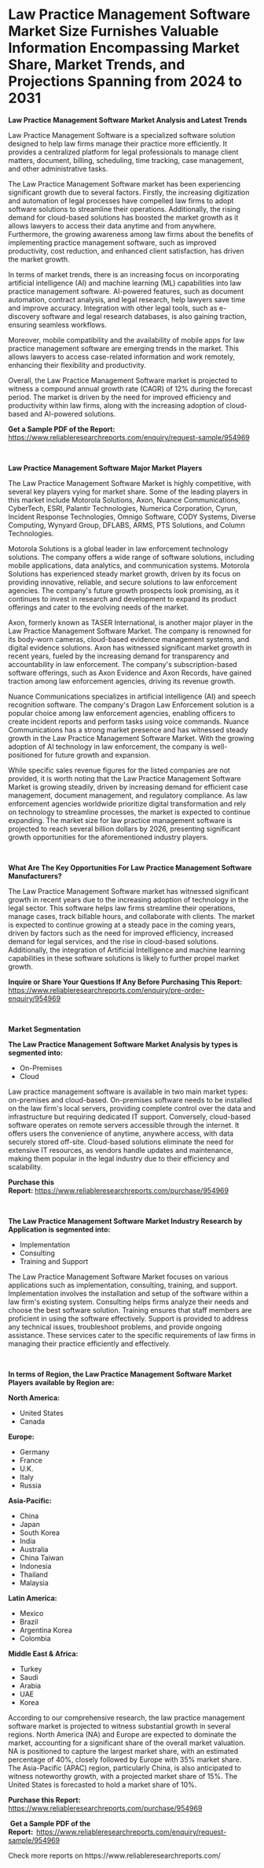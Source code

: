 <p><h1>Law Practice Management Software Market Size Furnishes Valuable Information Encompassing Market Share, Market Trends, and Projections Spanning from 2024 to 2031</h1></p><p><strong>Law Practice Management Software Market Analysis and Latest Trends</strong></p>
<p><p>Law Practice Management Software is a specialized software solution designed to help law firms manage their practice more efficiently. It provides a centralized platform for legal professionals to manage client matters, document, billing, scheduling, time tracking, case management, and other administrative tasks.</p><p>The Law Practice Management Software market has been experiencing significant growth due to several factors. Firstly, the increasing digitization and automation of legal processes have compelled law firms to adopt software solutions to streamline their operations. Additionally, the rising demand for cloud-based solutions has boosted the market growth as it allows lawyers to access their data anytime and from anywhere. Furthermore, the growing awareness among law firms about the benefits of implementing practice management software, such as improved productivity, cost reduction, and enhanced client satisfaction, has driven the market growth.</p><p>In terms of market trends, there is an increasing focus on incorporating artificial intelligence (AI) and machine learning (ML) capabilities into law practice management software. AI-powered features, such as document automation, contract analysis, and legal research, help lawyers save time and improve accuracy. Integration with other legal tools, such as e-discovery software and legal research databases, is also gaining traction, ensuring seamless workflows.</p><p>Moreover, mobile compatibility and the availability of mobile apps for law practice management software are emerging trends in the market. This allows lawyers to access case-related information and work remotely, enhancing their flexibility and productivity.</p><p>Overall, the Law Practice Management Software market is projected to witness a compound annual growth rate (CAGR) of 12% during the forecast period. The market is driven by the need for improved efficiency and productivity within law firms, along with the increasing adoption of cloud-based and AI-powered solutions.</p></p>
<p><strong>Get a Sample PDF of the Report:&nbsp;</strong> <a href="https://www.reliableresearchreports.com/enquiry/request-sample/954969">https://www.reliableresearchreports.com/enquiry/request-sample/954969</a></p>
<p>&nbsp;</p>
<p><strong>Law Practice Management Software Major Market Players</strong></p>
<p><p>The Law Practice Management Software Market is highly competitive, with several key players vying for market share. Some of the leading players in this market include Motorola Solutions, Axon, Nuance Communications, CyberTech, ESRI, Palantir Technologies, Numerica Corporation, Cyrun, Incident Response Technologies, Omnigo Software, CODY Systems, Diverse Computing, Wynyard Group, DFLABS, ARMS, PTS Solutions, and Column Technologies.</p><p>Motorola Solutions is a global leader in law enforcement technology solutions. The company offers a wide range of software solutions, including mobile applications, data analytics, and communication systems. Motorola Solutions has experienced steady market growth, driven by its focus on providing innovative, reliable, and secure solutions to law enforcement agencies. The company's future growth prospects look promising, as it continues to invest in research and development to expand its product offerings and cater to the evolving needs of the market.</p><p>Axon, formerly known as TASER International, is another major player in the Law Practice Management Software Market. The company is renowned for its body-worn cameras, cloud-based evidence management systems, and digital evidence solutions. Axon has witnessed significant market growth in recent years, fueled by the increasing demand for transparency and accountability in law enforcement. The company's subscription-based software offerings, such as Axon Evidence and Axon Records, have gained traction among law enforcement agencies, driving its revenue growth.</p><p>Nuance Communications specializes in artificial intelligence (AI) and speech recognition software. The company's Dragon Law Enforcement solution is a popular choice among law enforcement agencies, enabling officers to create incident reports and perform tasks using voice commands. Nuance Communications has a strong market presence and has witnessed steady growth in the Law Practice Management Software Market. With the growing adoption of AI technology in law enforcement, the company is well-positioned for future growth and expansion.</p><p>While specific sales revenue figures for the listed companies are not provided, it is worth noting that the Law Practice Management Software Market is growing steadily, driven by increasing demand for efficient case management, document management, and regulatory compliance. As law enforcement agencies worldwide prioritize digital transformation and rely on technology to streamline processes, the market is expected to continue expanding. The market size for law practice management software is projected to reach several billion dollars by 2026, presenting significant growth opportunities for the aforementioned industry players.</p></p>
<p>&nbsp;</p>
<p><strong>What Are The Key Opportunities For Law Practice Management Software Manufacturers?</strong></p>
<p><p>The Law Practice Management Software market has witnessed significant growth in recent years due to the increasing adoption of technology in the legal sector. This software helps law firms streamline their operations, manage cases, track billable hours, and collaborate with clients. The market is expected to continue growing at a steady pace in the coming years, driven by factors such as the need for improved efficiency, increased demand for legal services, and the rise in cloud-based solutions. Additionally, the integration of Artificial Intelligence and machine learning capabilities in these software solutions is likely to further propel market growth.</p></p>
<p><strong>Inquire or Share Your Questions If Any Before Purchasing This Report:</strong> <a href="https://www.reliableresearchreports.com/enquiry/pre-order-enquiry/954969">https://www.reliableresearchreports.com/enquiry/pre-order-enquiry/954969</a></p>
<p>&nbsp;</p>
<p><strong>Market Segmentation</strong></p>
<p><strong>The Law Practice Management Software Market Analysis by types is segmented into:</strong></p>
<p><ul><li>On-Premises</li><li>Cloud</li></ul></p>
<p><p>Law practice management software is available in two main market types: on-premises and cloud-based. On-premises software needs to be installed on the law firm's local servers, providing complete control over the data and infrastructure but requiring dedicated IT support. Conversely, cloud-based software operates on remote servers accessible through the internet. It offers users the convenience of anytime, anywhere access, with data securely stored off-site. Cloud-based solutions eliminate the need for extensive IT resources, as vendors handle updates and maintenance, making them popular in the legal industry due to their efficiency and scalability.</p></p>
<p><strong>Purchase this Report:&nbsp;</strong><a href="https://www.reliableresearchreports.com/purchase/954969">https://www.reliableresearchreports.com/purchase/954969</a></p>
<p>&nbsp;</p>
<p><strong>The Law Practice Management Software Market Industry Research by Application is segmented into:</strong></p>
<p><ul><li>Implementation</li><li>Consulting</li><li>Training and Support</li></ul></p>
<p><p>The Law Practice Management Software Market focuses on various applications such as implementation, consulting, training, and support. Implementation involves the installation and setup of the software within a law firm's existing system. Consulting helps firms analyze their needs and choose the best software solution. Training ensures that staff members are proficient in using the software effectively. Support is provided to address any technical issues, troubleshoot problems, and provide ongoing assistance. These services cater to the specific requirements of law firms in managing their practice efficiently and effectively.</p></p>
<p>&nbsp;</p>
<p><strong>In terms of Region, the Law Practice Management Software Market Players available by Region are:</strong></p>
<p>
    <p> <strong> North America: </strong>
        <ul>
            <li>United States</li>
            <li>Canada</li>
        </ul>
        </p> 
    <p> <strong> Europe: </strong>
        <ul>
            <li>Germany</li>
            <li>France</li>
            <li>U.K.</li>
            <li>Italy</li>
            <li>Russia</li>
        </ul>
        </p> 
    <p> <strong> Asia-Pacific: </strong>
        <ul>
            <li>China</li>
            <li>Japan</li>
            <li>South Korea</li>
            <li>India</li>
            <li>Australia</li>
            <li>China Taiwan</li>
            <li>Indonesia</li>
            <li>Thailand</li>
            <li>Malaysia</li>
        </ul>
        </p> 
    <p> <strong> Latin America: </strong>
        <ul>
            <li>Mexico</li>
            <li>Brazil</li>
            <li>Argentina Korea</li>
            <li>Colombia</li>
        </ul>
        </p> 
    <p> <strong> Middle East & Africa: </strong>
        <ul>
            <li>Turkey</li>
            <li>Saudi</li>
            <li>Arabia</li>
            <li>UAE</li>
            <li>Korea</li>
        </ul>
    </p>
    </p>
<p><p>According to our comprehensive research, the law practice management software market is projected to witness substantial growth in several regions. North America (NA) and Europe are expected to dominate the market, accounting for a significant share of the overall market valuation. NA is positioned to capture the largest market share, with an estimated percentage of 40%, closely followed by Europe with 35% market share. The Asia-Pacific (APAC) region, particularly China, is also anticipated to witness noteworthy growth, with a projected market share of 15%. The United States is forecasted to hold a market share of 10%.</p></p>
<p><strong>Purchase this Report: </strong><a href="https://www.reliableresearchreports.com/purchase/954969">https://www.reliableresearchreports.com/purchase/954969</a></p>
<p>&nbsp;<strong>Get a Sample PDF of the Report:&nbsp;&nbsp;</strong><a href="https://www.reliableresearchreports.com/enquiry/request-sample/954969">https://www.reliableresearchreports.com/enquiry/request-sample/954969</a></p>
<p><strong></strong></p>
<p>Check more reports on https://www.reliableresearchreports.com/</p>